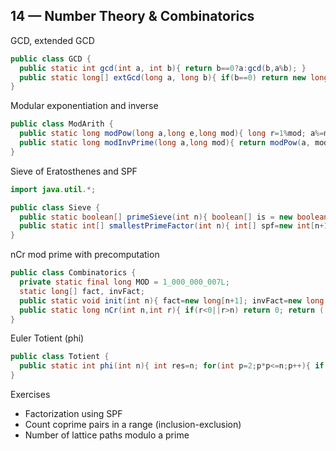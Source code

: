 ## 14 — Number Theory & Combinatorics

GCD, extended GCD
```java
public class GCD {
  public static int gcd(int a, int b){ return b==0?a:gcd(b,a%b); }
  public static long[] extGcd(long a, long b){ if(b==0) return new long[]{a,1,0}; long[] r=extGcd(b,a%b); return new long[]{r[0], r[2], r[1]- (a/b)*r[2]}; }
}
```

Modular exponentiation and inverse
```java
public class ModArith {
  public static long modPow(long a,long e,long mod){ long r=1%mod; a%=mod; while(e>0){ if((e&1)==1) r=r*a%mod; a=a*a%mod; e>>=1; } return r; }
  public static long modInvPrime(long a,long mod){ return modPow(a, mod-2, mod); }
}
```

Sieve of Eratosthenes and SPF
```java
import java.util.*;

public class Sieve {
  public static boolean[] primeSieve(int n){ boolean[] is = new boolean[n+1]; Arrays.fill(is,true); if(n>=0) is[0]=false; if(n>=1) is[1]=false; for(int p=2;p*p<=n;p++) if(is[p]) for(int x=p*p;x<=n;x+=p) is[x]=false; return is; }
  public static int[] smallestPrimeFactor(int n){ int[] spf=new int[n+1]; for(int i=2;i<=n;i++) if(spf[i]==0){ spf[i]=i; if((long)i*i<=n) for(long j=(long)i*i;j<=n;j+=i) if(spf[(int)j]==0) spf[(int)j]=i; } return spf; }
}
```

nCr mod prime with precomputation
```java
public class Combinatorics {
  private static final long MOD = 1_000_000_007L;
  static long[] fact, invFact;
  public static void init(int n){ fact=new long[n+1]; invFact=new long[n+1]; fact[0]=1; for(int i=1;i<=n;i++) fact[i]=fact[i-1]*i%MOD; invFact[n]=ModArith.modInvPrime(fact[n], MOD); for(int i=n;i>0;i--) invFact[i-1]=invFact[i]*i%MOD; }
  public static long nCr(int n,int r){ if(r<0||r>n) return 0; return (((fact[n]*invFact[r])%MOD)*invFact[n-r])%MOD; }
}
```

Euler Totient (phi)
```java
public class Totient {
  public static int phi(int n){ int res=n; for(int p=2;p*p<=n;p++){ if(n%p==0){ while(n%p==0) n/=p; res-=res/p; } } if(n>1) res-=res/n; return res; }
}
```

Exercises
- Factorization using SPF
- Count coprime pairs in a range (inclusion-exclusion)
- Number of lattice paths modulo a prime


